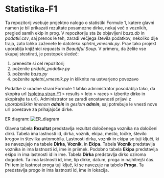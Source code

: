 # Statistika-F1
Ta repozitorij vsebuje projektno nalogo o statistiki Formule 1, katere glavni namen je bil prikazati rezultate posamezne dirke, nekaj več o voznikih, pregled samih ekip in prog. V repozitoriju sta že objavljeni *baza.db* in *podatki.csv*, saj prenos le teh, zaradi večjega števila podatkov, nekoliko dlje traja, zato lahko zaženete le datoteko *spletni_vmesnik.py*. Prav tako projekt uporablja knjižnici *requests* in *Beautiful Soup*. V primeru, da želite vse skupaj stestirati, je postopek sledeč:
1. prenesite si cel repozitorij
2. poženite *pridobi_podatke.py*
3. poženite *baza.py*
4. poženite *spletni_vmesnik.py* in kliknite na ustvarjeno povezavo

Podatke iz uradne strani Formule 1 lahko administrator posodablja tako, da skopira url ([spletna stran F1](https://www.formula1.com/en.html) > results > leto > races > izberite dirko in skopirajte ta url). Administrator se zaradi enostavnosti prijavi z *uporabniškim imenom **admin*** in *geslom **admin***, saj potrebuje le vnesti nove url povezave za prihajajoče dirke. 

ER diagram:
![ER_diagram](https://github.com/ursakumeljfaks/Statistika-F1/assets/57182920/f31b6705-aeed-456e-bd85-372e01838ba4)

Glavna tabela **Rezultat** predstavlja rezultat določenega voznika na določeni dirki. Tabela ima lastnosti id, dirka, voznik, ekipa, mesto, točke, število krogov in številka avtomobila. Lastnosti dirka, voznik in ekipa so tuji ključi, ki se navezujejo na tabele **Dirka**, **Voznik**, in **Ekipa**. 
Tabela **Voznik** predstavlja voznika in ima lastnosti id, ime in priimek. Podobno tabela **Ekipa** predstavlja ekipo in ima lastnosti id in ime. Tabela **Dirka** predstavlja dirko oziroma dogodek. Ta ima lastnosti id, ime, tip dirke, datum, proga in najhitrejši čas. Pri tem je lastnost proga tuji ključ, ki se navezuje na tabelo **Proga**. Ta predstavlja progo in ima lastnosti id, ime in lokacija.
